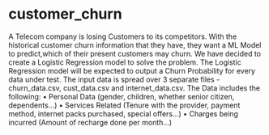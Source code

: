# customer_churn
A Telecom company is losing Customers to its competitors. With the historical customer churn information that they have, they want a ML Model to predict,which of their present customers may churn.
We have decided to create a Logistic Regression model to solve the problem. The Logistic Regression
model will be expected to output a Churn Probability for every data under test.
The input data is spread over 3 separate files - churn_data.csv, cust_data.csv and internet_data.csv.
The Data includes the following:
  • Personal Data (gender, children, whether senior citizen, dependents...)
  • Services Related (Tenure with the provider, payment method, internet packs purchased, special
  offers...)
  • Charges being incurred (Amount of recharge done per month...)
